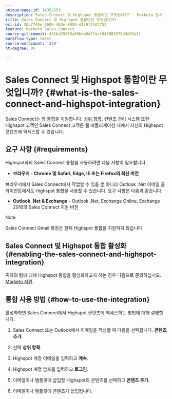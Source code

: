 ```yaml
---
unique-page-id: 14352553
description: Sales Connect 및 Highspot 통합이란 무엇입니까? - Marketo 문서 - 제품 설명서
title: Sales Connect 및 Highspot 통합이란 무엇입니까?
exl-id: 30a7745e-169b-463e-8855-d1c9f14d7753
feature: Marketo Sales Connect
source-git-commit: 431bd258f9a68bbb9df7acf043085578d3d91b1f
workflow-type: tm+mt
source-wordcount: '239'
ht-degree: 0%

---
```


# Sales Connect 및 Highspot 통합이란 무엇입니까? {#what-is-the-sales-connect-and-highspot-integration}

Sales Connect는 와 통합을 지원합니다. [상위 항목](https://www.highspot.com/), 컨텐츠 관리 시스템 또한 Highspot 고객인 Sales Connect 고객은 웹 애플리케이션 내에서 자신의 Highspot 콘텐츠에 액세스할 수 있습니다.

## 요구 사항 {#requirements}

Highspot과의 Sales Connect 통합을 사용하려면 다음 사항이 필요합니다.

* **브라우저 - Chrome 및 Safari, Edge, IE 또는 Firefox의 최신 버전**

브라우저에서 Sales Connect에서 작업할 수 있을 뿐 아니라 Outlook .Net 이메일 클라이언트에서도 Highspot 통합을 사용할 수 있습니다. 요구 사항은 다음과 같습니다.

* **Outlook .Net &amp; Exchange** - Outlook .Net, Exchange Online, Exchange 2016의 Sales Connect 지원 버전

>[!NOTE]
>
>Sales Connect Gmail 확장은 현재 Highspot 통합을 지원하지 않습니다

## Sales Connect 및 Highspot 통합 활성화 {#enabling-the-sales-connect-and-highspot-integration}

귀하의 팀에 대해 Highspot 통합을 활성화하고자 하는 경우 다음으로 문의하십시오. [Marketo 지원](https://nation.marketo.com/t5/Support/ct-p/Support#).

## 통합 사용 방법 {#how-to-use-the-integration}

활성화하면 Sales Connect에서 Highspot 컨텐츠에 액세스하는 방법에 대해 설명합니다.

1. Sales Connect 또는 Outlook에서 이메일을 작성할 때 다음을 선택합니다. **콘텐츠 추가**.

1. 선택 **상위 항목**.

1. Highspot 계정 이메일을 입력하고 **계속**.

1. Highspot 계정 암호를 입력하고 **로그인**.

1. 이메일이나 템플릿에 삽입할 Highspot의 콘텐츠를 선택하고 **콘텐츠 추가**.

1. 이메일이나 템플릿에 콘텐츠가 삽입됩니다.
